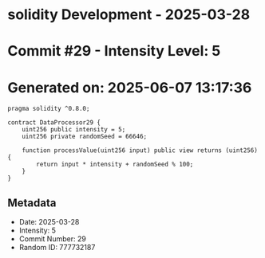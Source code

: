 ﻿# solidity Development - 2025-03-28
# Commit #29 - Intensity Level: 5
# Generated on: 2025-06-07 13:17:36
```solidity
pragma solidity ^0.8.0;

contract DataProcessor29 {
    uint256 public intensity = 5;
    uint256 private randomSeed = 66646;

    function processValue(uint256 input) public view returns (uint256) {
        return input * intensity + randomSeed % 100;
    }
}
```
## Metadata
- Date: 2025-03-28
- Intensity: 5
- Commit Number: 29
- Random ID: 777732187
